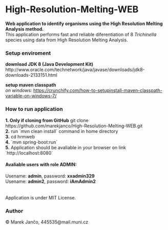 # High-Resolution-Melting-WEB
<b>Web application to identify organisms using the High Resolution Melting Analysis method.</b><br/>
This application performs fast and reliable diferentiation of 8 <i>Trichinella</i> species using data
from High Resolution Melting Analysis.
<h3>Setup enviroment</h3>
<b>download JDK 8 (Java Development Kit)</b>
<br/>
http://www.oracle.com/technetwork/java/javase/downloads/jdk8-downloads-2133151.html

<b>setup maven classpath</b>
<br/>
<i>on windows:</i>
https://crunchify.com/how-to-setupinstall-maven-classpath-variable-on-windows-7/

<h3>How to run application</h3>
<b>1. Only if cloning from GitHub</b> git clone https://github.com/marekjanco/High-Resolution-Melting-WEB.git
<br/>
<b>2.</b> run `mvn clean install` command in home directory
<br/>
<b>3.</b> cd hrmweb
<br/>
<b>4.</b> `mvn spring-boot:run` 
<br/>
<b>5.</b> Application should be avaliable in your browser on link `http://localhost:8080`

<h4>Avaliable users with role ADMIN:</h4>
Usename: <b>admin</b>, password: <b>xxadmin329</b><br/>
Usename: <b>admin2</b>, password: <b>iAmAdmin2</b>
<br/><br/><br/>
Application is under MIT License.
<h3>Author</h3>
&copy; Marek Jančo, 445535@mail.muni.cz
